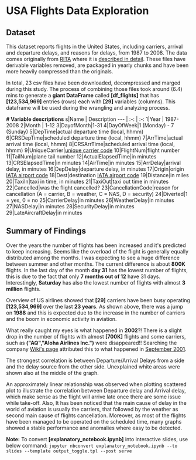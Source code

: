 # USA Flights Data Exploration

## Dataset

This dataset reports flights in the United States, including carriers, arrival and departure delays, and reasons for delays, from 1987 to 2008. The data comes originally from [RITA](https://www.transtats.bts.gov/OT_Delay/OT_DelayCause1.asp) where it is [described in detail](https://www.transtats.bts.gov/Fields.asp?Table_ID=236). These files have derivable variables removed, are packaged in yearly chunks and have been more heavily compressed than the originals.

In total, 23 csv files have been downloaded, decompressed and marged during this study. The process of combining those files took around (6.4) mins to generate a **giant DataFrame** called __[df_flights]__ that has **[123,534,969]** entries (rows) each with **[29]** variables (columns). This dataframe will be used during the wrangling and analyzing process.

**# Variable descriptions**
s|Name | Description
--- | :-: | :-:
1|Year | 1987-2008
2|Month | 1-12
3|DayofMonth|1-31
4|DayOfWeek|1 (Monday) - 7 (Sunday)
5|DepTime|actual departure time (local, hhmm)
6|CRSDepTime|scheduled departure time (local, hhmm)
7|ArrTime|actual arrival time (local, hhmm)
8|CRSArrTime|scheduled arrival time (local, hhmm)
9|UniqueCarrier|[unique carrier code](http://stat-computing.org/dataexpo/2009/supplemental-data.html)
10|FlightNum|flight number
11|TailNum|plane tail number
12|ActualElapsedTime|in minutes
13|CRSElapsedTime|in minutes
14|AirTime|in minutes
15|ArrDelay|arrival delay, in minutes
16|DepDelay|departure delay, in minutes
17|Origin|origin [IATA airport code](http://stat-computing.org/dataexpo/2009/supplemental-data.html)
18|Dest|destination [IATA airport code](http://stat-computing.org/dataexpo/2009/supplemental-data.html)
19|Distance|in miles
20|TaxiIn|taxi in time, in minutes
21|TaxiOut|taxi out time in minutes
22|Cancelled|was the flight cancelled?
23|CancellationCode|reason for cancellation (A = carrier, B = weather, C = NAS, D = security)
24|Diverted|1 = yes, 0 = no
25|CarrierDelay|in minutes
26|WeatherDelay|in minutes
27|NASDelay|in minutes
28|SecurityDelay|in minutes
29|LateAircraftDelay|in minutes



## Summary of Findings

Over the years the number of flights has been increased and it's predicted to keep increasing. Seems like the overload of the flight is generally equally distributed among the months. I was expecting to see a huge difference between summer and other months. The current difference is about **800K** flights. In the last day of the month **day 31** has the lowest number of flights, this is due to the fact that only **7 months out of 12** have 31 days. Interestingly, **Saturday** has also the lowest number of flights with almost **3 million** flights.

Overview of US airlines showed that **[29]** carriers have been busy operating **[123,534,969]** over the last **23 years**. As shown above, there was a jump on **1988** and this is expected due to the increase in the number of carriers and the boom in economic activity in aviation.

What really caught my eyes is what happened in **2002**?! There is a slight drop in the number of flights with almost **[700K]** flights and some carriers, such as **("AQ","Aloha Airlines Inc.")** were disappeared!! Searching the company [Wiki's page](https://en.wikipedia.org/wiki/Aloha_Airlines) attributed this to what happened in [September 2001](https://en.wikipedia.org/wiki/September_11_attacks).

The strongest correlation is between Departure/Arrival Delays from a side and the delay source from the other side. Unexplained white areas were shown also at the middle of the graph.

An approximately linear relationship was observed when plotting scattered plot to illustrate the correlation between Departure delay and Arrival delay, which make sense as the flight will arrive late once there are some issue while take-off. Also, It has been noticed that the main cause of delay in the world of aviation is usually the carriers, that followed by the weather as second main cause of flights cancellation. Moreover, as most of the flights have been managed to be operated on the scheduled time, many graphs showed a stable performance and anomalies where easy to be detected.


**Note:** To convert **[explanatory_notebook.ipynb]** into interactive slides, use below command:
`jupyter nbconvert explanatory_notebook.ipynb --to slides --template output_toggle.tpl --post serve`
